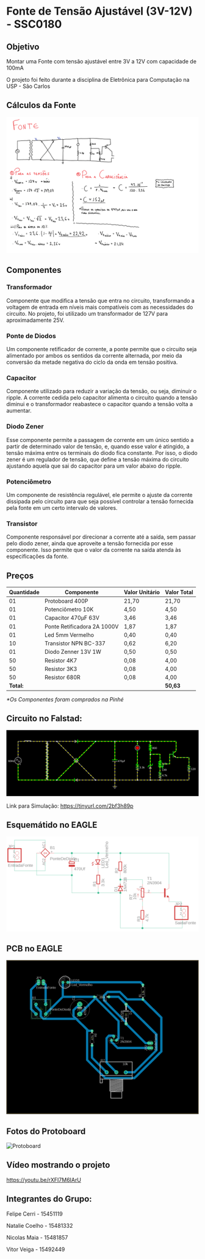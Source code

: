 # Fonte de Tensão Ajustável (3V-12V) - SSC0180

## Objetivo
Montar uma Fonte com tensão ajustável entre 3V a 12V com capacidade de 100mA

O projeto foi feito durante a disciplina de Eletrônica para Computação na USP - São Carlos

## Cálculos da Fonte
![Calculos](calculos.png)

## Componentes
### Transformador
Componente que modifica a tensão que entra no circuito, transformando a voltagem de entrada em níveis mais compatíveis com as necessidades do circuito. No projeto, foi utilizado um transformador de 127V para aproximadamente 25V.
	
### Ponte de Diodos
Um componente retificador de corrente, a  ponte permite que o circuito seja alimentado por ambos os sentidos da corrente alternada, por meio da conversão da metade negativa do ciclo da onda em tensão positiva.

### Capacitor
Componente utilizado para reduzir a variação da tensão, ou seja, diminuir o ripple. A corrente cedida pelo capacitor alimenta o circuito quando a tensão diminui e o transformador reabastece o capacitor quando a tensão volta a aumentar.

### Diodo Zener
Esse componente permite a passagem de corrente em um único sentido a partir de determinado valor de tensão, e, quando esse valor é atingido, a tensão máxima entre os terminais do diodo  fica constante. Por isso, o diodo zener é um regulador de tensão, que define a tensão máxima do circuito ajustando aquela que sai do capacitor para um valor abaixo do ripple.

### Potenciômetro
Um componente de resistência regulável, ele permite o ajuste da corrente dissipada pelo circuito para que seja possível controlar a tensão fornecida pela fonte em um certo intervalo de valores.

### Transistor
Componente responsável por direcionar a corrente até a saída, sem passar pelo diodo zener, ainda que aproveite a tensão fornecida por esse componente. Isso permite que o valor da corrente na saída atenda às especificações da fonte.

## Preços
| Quantidade | Componente | Valor Unitário | Valor Total|
|--------------|------------|-------|--------|
| 01 | Protoboard 400P | 21,70 | 21,70 |
| 01 | Potenciômetro 10K | 4,50 | 4,50 |
| 01 | Capacitor 470μF 63V | 3,46 | 3,46 |
| 01 | Ponte Retificadora 2A 1000V | 1,87 | 1,87 |
| 01 | Led 5mm Vermelho | 0,40 | 0,40 |
| 10 | Transistor NPN BC-337 | 0,62 | 6,20 | 
| 01 | Diodo Zenner 13V 1W | 0,50 | 0,50 |
| 50 | Resistor 4K7 | 0,08 | 4,00 |
| 50 | Resistor 3K3 | 0,08 | 4,00 |  
| 50 | Resistor 680R | 0,08 | 4,00 |
|**Total:** | | | **50,63** |

_*Os Componentes foram comprados na Pinhé_

## Circuito no Falstad:
![Falstad](falstad.png)

Link para Simulação: https://tinyurl.com/2bf3h89p

## Esquemátido no EAGLE
![Esquematico](fonteCircuito.png)

## PCB no EAGLE
![PCB](fontePCB.png)

## Fotos do Protoboard
![Protoboard]()

## Vídeo mostrando o projeto
https://youtu.be/rXFI7M6IArU

## Integrantes do Grupo:
Felipe Cerri - 15451119

Natalie Coelho - 15481332

Nicolas Maia - 15481857

Vitor Veiga - 15492449
